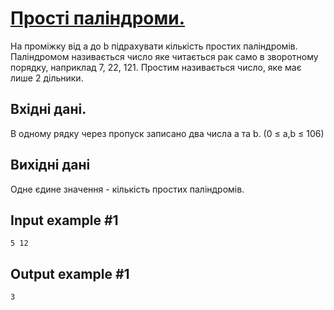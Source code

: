 # [Прості паліндроми.](https://www.e-olymp.com/en/contests/9304/problems/81183)

На проміжку від a до b підрахувати кількість простих паліндромів. Паліндромом називається число яке читається рак само в зворотному порядку, наприклад 7, 22, 121. Простим називається число, яке має лише 2 дільники.

## Вхідні дані.

В одному рядку через пропуск записано два числа a та b. (0 ≤ a,b ≤ 106)

## Вихідні дані

Одне єдине значення - кількість простих паліндромів.

## Input example #1
```
5 12
```

## Output example #1
```
3
```
